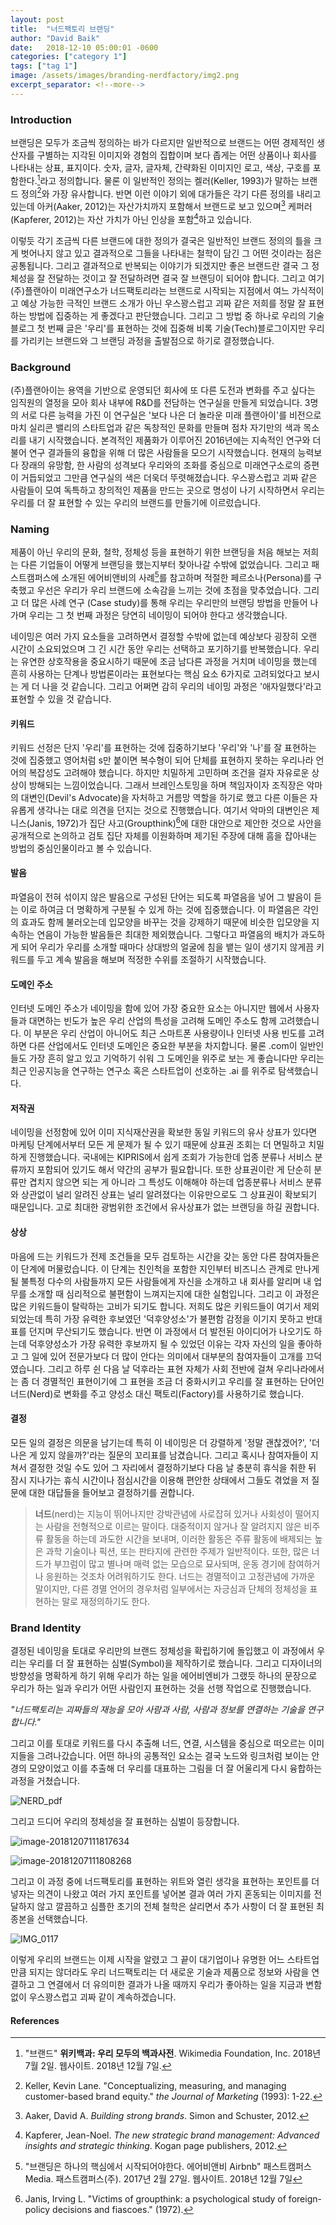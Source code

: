 ```yaml
---
layout: post
title:  "너드팩토리 브랜딩"
author: "David Baik"
date:   2018-12-10 05:00:01 -0600
categories: ["category 1"]
tags: ["tag 1"]
image: /assets/images/branding-nerdfactory/img2.png
excerpt_separator: <!--more-->
---
```


### Introduction

브랜딩은 모두가 조금씩 정의하는 바가 다르지만 일반적으로 브랜드는 어떤 경제적인 생산자를 구별하는 지각된 이미지와 경험의 집합이며 보다 좁게는 어떤 상품이나 회사를 나타내는 상표, 표지이다. 숫자, 글자, 글자체, 간략화된 이미지인 로고, 색상, 구호를 포함한다.[^1]라고 정의합니다. 물론 이 일반적인 정의는 켈러(Keller, 1993)가 말하는 브랜드 정의[^2]와 가장 유사합니다. 반면 이런 이야기 외에 대가들은 각기 다른 정의를 내리고 있는데 아커(Aaker, 2012)는 자산가치까지 포함해서 브랜드로 보고 있으며[^3] 케퍼러(Kapferer, 2012)는 자산 가치가 아닌 인상을 포함[^4]하고 있습니다.

<!--more-->

이렇듯 각기 조금씩 다른 브랜드에 대한 정의가 결국은 일반적인 브랜드 정의의 틀을 크게 벗어나지 않고 있고 결과적으로 그들을 나타내는 철학이 담긴 그 어떤 것이라는 점은 공통됩니다. 그리고 결과적으로 반복되는 이야기가 되겠지만 좋은 브랜드란 결국 그 정체성을 잘 전달하는 것이고 잘 전달하려면 결국 잘 브랜딩이 되어야 합니다. 그리고 여기 (주)플랜아이 미래연구소가 너드팩토리라는 브랜드로 시작되는 지점에서 여느 가식적이고 예상 가능한 극적인 브랜드 소개가 아닌 우스꽝스럽고 괴짜 같은 저희를 정말 잘 표현하는 방법에 집중하는 게 좋겠다고 판단했습니다. 그리고 그 방법 중 하나로 우리의 기술 블로그 첫 번째 글은 '우리'를 표현하는 것에 집중해 비록 기술(Tech)블로그이지만 우리를 가리키는 브랜드와 그 브랜딩 과정을 출발점으로 하기로 결정했습니다.

### Background

(주)플랜아이는 용역을 기반으로 운영되던 회사에 또 다른 도전과 변화를 주고 싶다는 임직원의 열정을 모아 회사 내부에 R&D를 전담하는 연구실을 만들게 되었습니다. 3명의 서로 다른 능력을 가진 이 연구실은 '보다 나은 더 놀라운 미래 플랜아이'를 비전으로 마치 실리콘 밸리의 스타트업과 같은 독창적인 문화를 만들며 점차 자기만의 색과 목소리를 내기 시작했습니다. 본격적인 제품화가 이루어진 2016년에는 지속적인 연구와 더불어 연구 결과들의 융합을 위해 더 많은 사람들을 모으기 시작했습니다. 현재의 능력보다 장래의 유망함, 한 사람의 성격보다 우리와의 조화를 중심으로 미래연구소로의 증편이 거듭되었고 그만큼 연구실의 색은 더욱더 뚜렷해졌습니다. 우스꽝스럽고 괴짜 같은 사람들이 모여 독특하고 창의적인 제품을 만드는 곳으로 명성이 나기 시작하면서 우리는 우리를 더 잘 표현할 수 있는 우리의 브랜드를 만들기에 이르렀습니다.

### Naming

제품이 아닌 우리의 문화, 철학, 정체성 등을 표현하기 위한 브랜딩을 처음 해보는 저희는 다른 기업들이 어떻게 브랜딩을 했는지부터 찾아나갈 수밖에 없었습니다. 그리고 패스트캠퍼스에 소개된 에어비앤비의 사례[^5]를 참고하며 적절한 페르소나(Persona)를 구축했고 우선은 우리가 우리 브랜드에 소속감을 느끼는 것에 초점을 맞추었습니다. 그리고 더 많은 사례 연구 (Case study)를 통해 우리는 우리만의 브랜딩 방법을 만들어 나가며 우리는 그 첫 번째 과정은 당연히 네이밍이 되어야 한다고 생각했습니다.

네이밍은 여러 가지 요소들을 고려하면서 결정할 수밖에 없는데 예상보다 굉장히 오랜 시간이 소요되었으며 그 긴 시간 동안 우리는 선택하고 포기하기를 반복했습니다. 우리는 유연한 상호작용을 중요시하기 때문에 조금 남다른 과정을 거치며 네이밍을 했는데 흔히 사용하는 단계나 방법론이라는 표현보다는 핵심 요소 6가지로 고려되었다고 보시는 게 더 나을 것 같습니다. 그리고 어쩌면 감히 우리의 네이밍 과정은 '애자일했다'라고 표현할 수 있을 것 같습니다.

#### 키워드

키워드 선정은 단지 '우리'를 표현하는 것에 집중하기보다 '우리'와 '나'를 잘 표현하는 것에 집중했고 영어처럼 s만 붙이면 복수형이 되어 단체를 표현하지 못하는 우리나라 언어의 복잡성도 고려해야 했습니다. 하지만 치밀하게 고민하며 조건을 걸자 자유로운 상상이 방해되는 느낌이었습니다. 그래서 브레인스토밍을 하며 책임자이자 조직장은 악마의 대변인(Devil's Advocate)을 자처하고 거름망 역할을 하기로 했고 다른 이들은 자유롭게 생각나는 대로 의견을 던지는 것으로 진행했습니다. 여기서 악마의 대변인은 제니스(Janis, 1972)가 집단 사고(Groupthink)[^6]에 대한 대안으로 제안한 것으로 사안을 공개적으로 논의하고 검토 집단 자체를 이원화하며 제기된 주장에 대해 흠을 잡아내는 방법의 중심인물이라고 볼 수 있습니다.

#### 발음

파열음이 전혀 섞이지 않은 발음으로 구성된 단어는 되도록 파열음을 넣어 그 발음이 듣는 이로 하여금 더 명확하게 구분될 수 있게 하는 것에 집중했습니다. 이 파열음은 각인의 효과도 함께 불러오는데 입모양을 바꾸는 것을 강제하기 때문에 비슷한 입모양을 지속하는 연음이 가능한 발음들은 최대한 제외했습니다. 그렇다고 파열음의 배치가 과도하게 되어 우리가 우리를 소개할 때마다 상대방의 얼굴에 침을 뱉는 일이 생기지 않게끔 키워드를 두고 계속 발음을 해보며 적정한 수위를 조절하기 시작했습니다.

#### 도메인 주소

인터넷 도메인 주소가 네이밍을 함에 있어 가장 중요한 요소는 아니지만 웹에서 사용자들과 대면하는 빈도가 높은 우리 산업의 특성을 고려해 도메인 주소도 함께 고려했습니다. 이 부분은 우리 산업이 아니어도 최근 스마트폰 사용량이나 인터넷 사용 빈도를 고려하면 다른 산업에서도 인터넷 도메인은 중요한 부분을 차지합니다. 물론 .com이 일반인들도 가장 흔히 알고 있고 기억하기 쉬워 그 도메인을 위주로 보는 게 좋습니다만 우리는 최근 인공지능을 연구하는 연구소 혹은 스타트업이 선호하는 .ai 를 위주로 탐색했습니다.  

#### 저작권

네이밍을 선정함에 있어 이미 지식재산권을 확보한 동일 키워드의 유사 상표가 있다면 마케팅 단계에서부터 모든 게 문제가 될 수 있기 때문에 상표권 조회는 더 면밀하고 치밀하게 진행했습니다. 국내에는 KIPRIS에서 쉽게 조회가 가능한데 업종 분류나 서비스 분류까지 포함되어 있기도 해서 약간의 공부가 필요합니다. 또한 상표권이란 게 단순히 분류만 겹치지 않으면 되는 게 아니라 그 특성도 이해해야 하는데 업종분류나 서비스 분류와 상관없이 널리 알려진 상표는 널리 알려졌다는 이유만으로도 그 상표권이 확보되기 때문입니다. 고로 최대한 광범위한 조건에서 유사상표가 없는 브랜딩을 하길 권합니다.

#### 상상

마음에 드는 키워드가 전제 조건들을 모두 검토하는 시간을 갖는 동안 다른 참여자들은 이 단계에 머물렀습니다. 이 단계는 친인척을 포함한 지인부터 비즈니스 관계로 만나게 될 불특정 다수의 사람들까지 모든 사람들에게 자신을 소개하고 내 회사를 알리며 내 업무를 소개할 때 심리적으로 불편함이 느껴지는지에 대한 실험입니다. 그리고 이 과정은 많은 키워드들이 탈락하는 고비가 되기도 합니다. 저희도 많은 키워드들이 여기서 제외되었는데 특히 가장 유력한 후보였던 '덕후양성소'가 불편함 감정을 이기지 못하고 반대표를 던지며 무산되기도 했습니다. 반면 이 과정에서 더 발전된 아이디어가 나오기도 하는데 덕후양성소가 가장 유력한 후보까지 될 수 있었던 이유는 각자 자신의 일을 좋아하고 그 일에 있어 전문가보다 더 많이 안다는 의미에서 대부분의 참여자들이 고개를 끄덕였습니다. 그리고 하루 쉰 다음 날 덕후라는 표현 자체가 사회 전반에 걸쳐 우리나라에서는 좀 더 경멸적인 표현이기에 그 표현을 조금 더 중화시키고 우리를 잘 표현하는 단어인 너드(Nerd)로 변화를 주고 양성소 대신 팩토리(Factory)를 사용하기로 했습니다. 

#### 결정

모든 일의 결정은 의문을 남기는데 특히 이 네이밍은 더 강렬하게 '정말 괜찮겠어?', '더 나은 게 있지 않을까?'라는 질문의 꼬리표를 남겼습니다. 그리고 혹시나 참여자들이 지쳐서 결정한 것일 수도 있어 그 자리에서 결정하기보다 다음 날 충분히 휴식을 취한 뒤 잠시 지나가는 휴식 시간이나 점심시간을 이용해 편안한 상태에서 그들도 겪었을 저 질문에 대한 대답들을 들어보고 결정하기를 권합니다.

> **너드**(nerd)는 지능이 뛰어나지만 강박관념에 사로잡혀 있거나 사회성이 떨어지는 사람을 전형적으로 이르는 말이다. 대중적이지 않거나 잘 알려지지 않은 비주류 활동을 하는데 과도한 시간을 보내며, 이러한 활동은 주류 활동에 배제되는 높은 과학 기술이나 픽션, 또는 판타지에 관련한 주제가 일반적이다. 또한, 많은 너드가 부끄럼이 많고 별나며 매력 없는 모습으로 묘사되며, 운동 경기에 참여하거나 응원하는 것조차 어려워하기도 한다. 너드는 경멸적이고 고정관념에 가까운 말이지만, 다른 경멸 언어의 경우처럼 일부에서는 자긍심과 단체의 정체성을 표현하는 말로 재정의하기도 한다.

### Brand Identity

결정된 네이밍을 토대로 우리만의 브랜드 정체성을 확립하기에 돌입했고 이 과정에서 우리는 우리를 더 잘 표현하는 심벌(Symbol)을 제작하기로 했습니다. 그리고 디자이너의 방향성을 명확하게 하기 위해 우리가 하는 일을 에어비엔비가 그랬듯 하나의 문장으로 우리가 하는 일과 우리가 어떤 사람인지 표현하는 것을 선행 작업으로 진행했습니다.

*"너드팩토리는 괴짜들의 재능을 모아 사람과 사람, 사람과 정보를 연결하는 기술을 연구합니다."*

그리고 이를 토대로 키워드를 다시 추출해 너드, 연결, 시스템을 중심으로 떠오르는 이미지들을 그려나갔습니다. 어떤 하나의 공통적인 요소는 결국 노드와 링크처럼 보이는 안경의 모양이었고 이를 추출해 더 우리를 대표하는 그림을 더 잘 어울리게 다시 융합하는 과정을 거쳤습니다. 

![NERD_pdf](/assets/images/branding-nerdfactory/img1.png)

그리고 드디어 우리의 정체성을 잘 표현하는 심벌이 등장합니다.

![image-20181207111817634](/assets/images/branding-nerdfactory/img2.png)

![image-20181207111808268](/assets/images/branding-nerdfactory/img3.png)

그리고 이 과정 중에 너드팩토리를 표현하는 위트와 열린 생각을 표현하는 포인트를 더 넣자는 의견이 나왔고 여러 가지 포인트를 넣어본 결과 여러 가지 혼동되는 이미지를 전달하지 않고 깔끔하고 심플한 초기의 전체 철학은 살리면서 추가 사항이 더 잘 표현된 최종본을 선택했습니다. 

![IMG_0117](/assets/images/branding-nerdfactory/img4.png) 

이렇게 우리의 브랜드는 이제 시작을 알렸고 그 끝이 대기업이나 유명한 어느 스타트업만큼 되지는 않더라도 우리 너드팩토리는 더 새로운 기술과 제품으로 정보와 사람을 연결하고 그 연결에서 더 유의미한 결과가 나올 때까지 우리가 좋아하는 일을 지금과 변함없이 우스꽝스럽고 괴짜 같이 계속하겠습니다.

#### References

[^1]: "브랜드" **위키백과: 우리 모두의 백과사전**. Wikimedia Foundation, Inc. 2018년 7월 2일. 웹사이트. 2018년 12월 7일.
[^2]: Keller, Kevin Lane. "Conceptualizing, measuring, and managing customer-based brand equity." *the Journal of Marketing* (1993): 1-22. 
[^3]: Aaker, David A. *Building strong brands*. Simon and Schuster, 2012.
[^4]: Kapferer, Jean-Noel. *The new strategic brand management: Advanced insights and strategic thinking*. Kogan page publishers, 2012.
[^5]: "브랜딩은 하나의 핵심에서 시작되어야한다. 에어비앤비 Airbnb" 패스트캠퍼스 Media. 패스트캠퍼스(주). 2017년 2월 27일. 웹사이트. 2018년 12월 7일
[^6]: Janis, Irving L. "Victims of groupthink: a psychological study of foreign-policy decisions and fiascoes." (1972). 